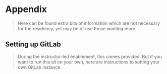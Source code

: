 # Appendix
> Here can be found extra bits of information which are not necessary for the residency, yet may be of use those wanting more.

## Setting up GitLab
> During the instructor-led enablement, this comes provided. But if you want to run this all on your own, here are instructions to setting your own GitLab instance.
